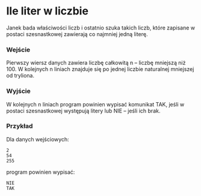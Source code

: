 # Ile liter w liczbie
Janek bada właściwości liczb i ostatnio szuka takich liczb, które zapisane w postaci szesnastkowej zawierają co najmniej jedną literę.
### Wejście
Pierwszy wiersz danych zawiera liczbę całkowitą n – liczbę mniejszą niż 100. W kolejnych n liniach znajduje się po jednej liczbie naturalnej mniejszej od tryliona.
### Wyjście
W kolejnych n liniach program powinien wypisać komunikat TAK, jeśli w postaci szesnastkowej występują litery lub NIE – jeśli ich brak.
### Przykład
Dla danych wejściowych:
```
2
54
255
```
program powinien wypisać:
```
NIE
TAK
```
